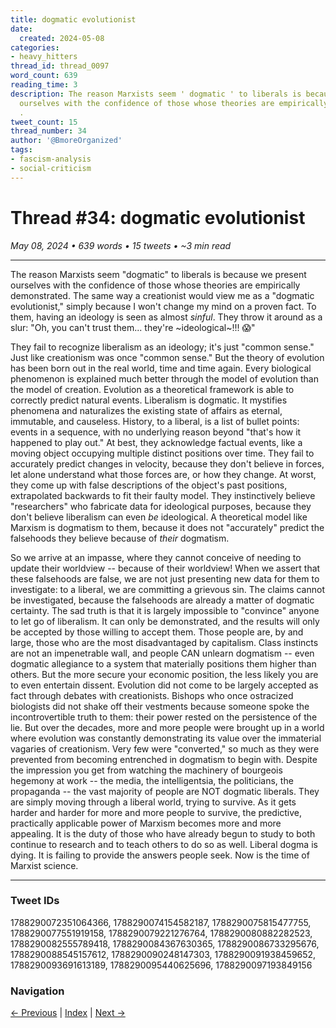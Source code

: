 ```yaml
---
title: dogmatic evolutionist
date:
  created: 2024-05-08
categories:
- heavy_hitters
thread_id: thread_0097
word_count: 639
reading_time: 3
description: The reason Marxists seem ' dogmatic ' to liberals is because we present
  ourselves with the confidence of those whose theories are empirically demonstrated
  .
tweet_count: 15
thread_number: 34
author: '@BmoreOrganized'
tags:
- fascism-analysis
- social-criticism
---
```

# Thread #34: dogmatic evolutionist

*May 08, 2024 • 639 words • 15 tweets • ~3 min read*

---

The reason Marxists seem "dogmatic" to liberals is because we present ourselves with the confidence of those whose theories are empirically demonstrated. The same way a creationist would view me as a "dogmatic evolutionist," simply because I won't change my mind on a proven fact. To them, having an ideology is seen as almost *sinful*. They throw it around as a slur: "Oh, you can't trust them... they're ~ideological~!!! 😱"

They fail to recognize liberalism as an ideology; it's just "common sense." Just like creationism was once "common sense." But the theory of evolution has been born out in the real world, time and time again. Every biological phenomenon is explained much better through the model of evolution than the model of creation. Evolution as a theoretical framework is able to correctly predict natural events. Liberalism is dogmatic. It mystifies phenomena and naturalizes the existing state of affairs as eternal, immutable, and causeless. History, to a liberal, is a list of bullet points: events in a sequence, with no underlying reason beyond "that's how it happened to play out." At best, they acknowledge factual events, like a moving object occupying multiple distinct positions over time. They fail to accurately predict changes in velocity, because they don't believe in forces, let alone understand what those forces are, or how they change. At worst, they come up with false descriptions of the object's past positions, extrapolated backwards to fit their faulty model. They instinctively believe "researchers" who fabricate data for ideological purposes, because they don't believe liberalism can even *be* ideological. A theoretical model like Marxism is dogmatism to them, because it does not "accurately" predict the falsehoods they believe because of *their* dogmatism.

So we arrive at an impasse, where they cannot conceive of needing to update their worldview -- because of their worldview! When we assert that these falsehoods are false, we are not just presenting new data for them to investigate: to a liberal, we are committing a grievous sin. The claims cannot be investigated, because the falsehoods are already a matter of dogmatic certainty. The sad truth is that it is largely impossible to "convince" anyone to let go of liberalism. It can only be demonstrated, and the results will only be accepted by those willing to accept them. Those people are, by and large, those who are the most disadvantaged by capitalism. Class instincts are not an impenetrable wall, and people CAN unlearn dogmatism -- even dogmatic allegiance to a system that materially positions them higher than others. But the more secure your economic position, the less likely you are to even entertain dissent. Evolution did not come to be largely accepted as fact through debates with creationists. Bishops who once ostracized biologists did not shake off their vestments because someone spoke the incontrovertible truth to them: their power rested on the persistence of the lie. But over the decades, more and more people were brought up in a world where evolution was constantly demonstrating its value over the immaterial vagaries of creationism. Very few were "converted," so much as they were prevented from becoming entrenched in dogmatism to begin with. Despite the impression you get from watching the machinery of bourgeois hegemony at work -- the media, the intelligentsia, the politicians, the propaganda -- the vast majority of people are NOT dogmatic liberals. They are simply moving through a liberal world, trying to survive. As it gets harder and harder for more and more people to survive, the predictive, practically applicable power of Marxism becomes more and more appealing. It is the duty of those who have already begun to study to both continue to research and to teach others to do so as well. Liberal dogma is dying. It is failing to provide the answers people seek. Now is the time of Marxist science.

---

### Tweet IDs
1788290072351064366, 1788290074154582187, 1788290075815477755, 1788290077551919158, 1788290079221276764, 1788290080882282523, 1788290082555789418, 1788290084367630365, 1788290086733295676, 1788290088545157612, 1788290090248147303, 1788290091938459652, 1788290093691613189, 1788290095440625696, 1788290097193849156

### Navigation
[← Previous](033-*.md) | [Index](index.md) | [Next →](035-*.md)
